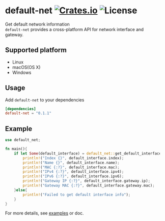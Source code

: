 [crates-badge]: https://img.shields.io/crates/v/default-net.svg
[crates-url]: https://crates.io/crates/default-net
[license-badge]: https://img.shields.io/crates/l/default-net.svg
[examples-url]: https://github.com/shellrow/default-net/tree/main/examples
# default-net [![Crates.io][crates-badge]][crates-url] ![License][license-badge]
Get default network information  
`default-net` provides a cross-platform API for network interface and gateway.

## Supported platform
- Linux
- macOS(OS X)
- Windows

## Usage
Add `default-net` to your dependencies  
```toml:Cargo.toml
[dependencies]
default-net = "0.1.1"
```

## Example 
```rust
use default_net;

fn main(){
    if let Some(default_interface) = default_net::get_default_interface(){
        println!("Index {}", default_interface.index);
        println!("Name {}", default_interface.name);
        println!("MAC {:?}", default_interface.mac);
        println!("IPv4 {:?}", default_interface.ipv4);
        println!("IPv6 {:?}", default_interface.ipv6);
        println!("Gateway IP {:?}", default_interface.gateway.ip);
        println!("Gateway MAC {:?}", default_interface.gateway.mac);
    }else{
        println!("Failed to get default interface info");
    }
}
```

For more details, see [examples][examples-url] or doc.  

